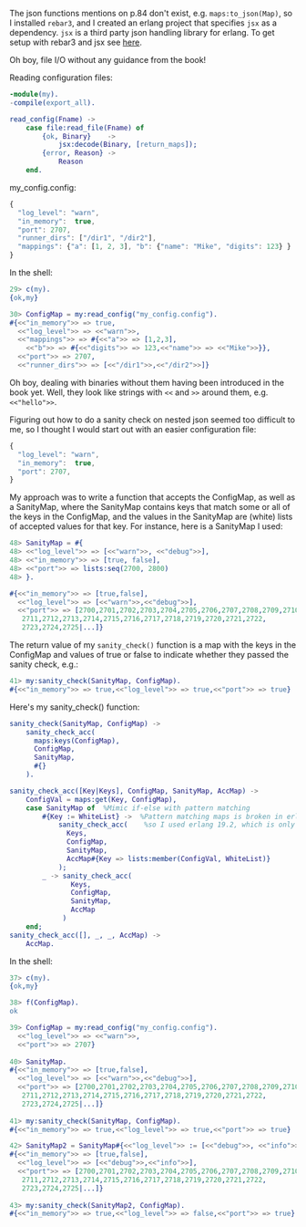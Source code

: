 The json functions mentions on p.84 don't exist, e.g. `maps:to_json(Map)`, so I installed `rebar3`, and I created an erlang project that specifies `jsx` as a dependency.  `jsx` is a third party json handling library for erlang.  To get setup with rebar3 and jsx see [here](http://stackoverflow.com/questions/34278982/what-is-the-easiest-way-for-beginners-to-install-a-module).

Oh boy, file I/O without any guidance from the book!

Reading configuration files:

```erlang
-module(my).
-compile(export_all).

read_config(Fname) ->
    case file:read_file(Fname) of
        {ok, Binary}    ->  
            jsx:decode(Binary, [return_maps]);
        {error, Reason} -> 
            Reason
    end.

```

my_config.config:

```javascript
{
  "log_level": "warn",
  "in_memory":  true,
  "port": 2707,
  "runner_dirs": ["/dir1", "/dir2"],
  "mappings": {"a": [1, 2, 3], "b": {"name": "Mike", "digits": 123} }
}
```

In the shell:
```erlang
29> c(my).
{ok,my}

30> ConfigMap = my:read_config("my_config.config").
#{<<"in_memory">> => true,
  <<"log_level">> => <<"warn">>,
  <<"mappings">> => #{<<"a">> => [1,2,3],
    <<"b">> => #{<<"digits">> => 123,<<"name">> => <<"Mike">>}},
  <<"port">> => 2707,
  <<"runner_dirs">> => [<<"/dir1">>,<<"/dir2">>]}
```

Oh boy, dealing with binaries without them having been introduced in the book yet.  Well, they look like strings with `<<` and `>>` around them, e.g. `<<"hello">>`.

Figuring out how to do a sanity check on nested json seemed too difficult to me, so I thought I would start out with an easier configuration file:

```javascript
{
  "log_level": "warn",
  "in_memory":  true,
  "port": 2707,
}
```

My approach was to write a function that accepts the ConfigMap, as well as a SanityMap, where the SanityMap contains keys that match some or all of the keys in the ConfigMap, and the values in the SanityMap are (white) lists of accepted values for that key.  For instance, here is a SanityMap I used:

```erlang
48> SanityMap = #{
48> <<"log_level">> => [<<"warn">>, <<"debug">>], 
48> <<"in_memory">> => [true, false], 
48> <<"port">> => lists:seq(2700, 2800)
48> }.

#{<<"in_memory">> => [true,false],
  <<"log_level">> => [<<"warn">>,<<"debug">>],
  <<"port">> => [2700,2701,2702,2703,2704,2705,2706,2707,2708,2709,2710,
   2711,2712,2713,2714,2715,2716,2717,2718,2719,2720,2721,2722,
   2723,2724,2725|...]}
```

The return value of my `sanity_check()` function is a map with the keys in the ConfigMap and values of true or false to indicate whether they passed the sanity check, e.g.:

```erlang
41> my:sanity_check(SanityMap, ConfigMap).         
#{<<"in_memory">> => true,<<"log_level">> => true,<<"port">> => true}
```
Here's my sanity_check() function:

```erlang
sanity_check(SanityMap, ConfigMap) ->
    sanity_check_acc(
      maps:keys(ConfigMap), 
      ConfigMap, 
      SanityMap, 
      #{}
    ).

sanity_check_acc([Key|Keys], ConfigMap, SanityMap, AccMap) ->
    ConfigVal = maps:get(Key, ConfigMap),
    case SanityMap of  %Mimic if-else with pattern matching 
        #{Key := WhiteList} ->  %Pattern matching maps is broken in erlang 17.5,
            sanity_check_acc(    %so I used erlang 19.2, which is only slightly better.
              Keys, 
              ConfigMap,
              SanityMap, 
              AccMap#{Key => lists:member(ConfigVal, WhiteList)}
            );
        _ -> sanity_check_acc(
               Keys,
               ConfigMap,
               SanityMap,
               AccMap
             )
    end;
sanity_check_acc([], _, _, AccMap) ->
    AccMap.
```

In the shell:

```erlang
37> c(my).
{ok,my}

38> f(ConfigMap).
ok

39> ConfigMap = my:read_config("my_config.config").                                                                  #{<<"in_memory">> => true,
  <<"log_level">> => <<"warn">>,
  <<"port">> => 2707}
  
40> SanityMap.                                     
#{<<"in_memory">> => [true,false],
  <<"log_level">> => [<<"warn">>,<<"debug">>],
  <<"port">> => [2700,2701,2702,2703,2704,2705,2706,2707,2708,2709,2710,
   2711,2712,2713,2714,2715,2716,2717,2718,2719,2720,2721,2722,
   2723,2724,2725|...]}
   
41> my:sanity_check(SanityMap, ConfigMap).         
#{<<"in_memory">> => true,<<"log_level">> => true,<<"port">> => true}

42> SanityMap2 = SanityMap#{<<"log_level">> := [<<"debug">>, <<"info">>]}.
#{<<"in_memory">> => [true,false],
  <<"log_level">> => [<<"debug">>,<<"info">>],
  <<"port">> => [2700,2701,2702,2703,2704,2705,2706,2707,2708,2709,2710,
   2711,2712,2713,2714,2715,2716,2717,2718,2719,2720,2721,2722,
   2723,2724,2725|...]}
   
43> my:sanity_check(SanityMap2, ConfigMap).                               
#{<<"in_memory">> => true,<<"log_level">> => false,<<"port">> => true}
```




